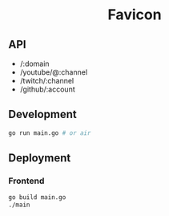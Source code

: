 <h1 align="center">
	Favicon
</h1>

## API

- /:domain
- /youtube/@:channel
- /twitch/:channel
- /github/:account

## Development

```bash
go run main.go # or air
```

## Deployment

### Frontend

```bash
go build main.go
./main
```
